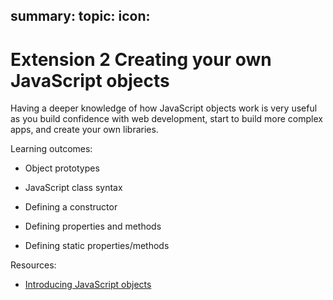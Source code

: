 summary:
topic:
icon:
---

# Extension 2 Creating your own JavaScript objects

Having a deeper knowledge of how JavaScript objects work is very useful as you build confidence with web development, start to build more complex apps, and create your own libraries.

Learning outcomes:

- Object prototypes

- JavaScript class syntax

- Defining a constructor

- Defining properties and methods

- Defining static properties/methods

Resources:

- [Introducing JavaScript objects](https://developer.mozilla.org/en-US/docs/Learn/JavaScript/Objects)
